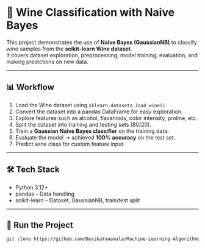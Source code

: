 # 🍷 Wine Classification with Naive Bayes

This project demonstrates the use of **Naive Bayes (GaussianNB)** to classify wine samples from the **scikit-learn Wine dataset**.  
It covers dataset exploration, preprocessing, model training, evaluation, and making predictions on new data.

---

## 📊 Workflow
1. Load the Wine dataset using `sklearn.datasets.load_wine()`.  
2. Convert the dataset into a pandas DataFrame for easy exploration.  
3. Explore features such as alcohol, flavanoids, color intensity, proline, etc.  
4. Split the dataset into training and testing sets (80/20).  
5. Train a **Gaussian Naive Bayes classifier** on the training data.  
6. Evaluate the model → achieved **100% accuracy** on the test set.  
7. Predict wine class for custom feature input.  

---

## 🛠️ Tech Stack
- Python 3.12+  
- pandas – Data handling  
- scikit-learn – Dataset, GaussianNB, train/test split  

---

## 🚀 Run the Project
```bash
git clone https://github.com/DevikaYanamala/Machine-Learning-Algorithms.git && cd Machine-Learning-Algorithms && pip install -r requirements.txt && jupyter notebook "Naive bayes wine.ipynb"

